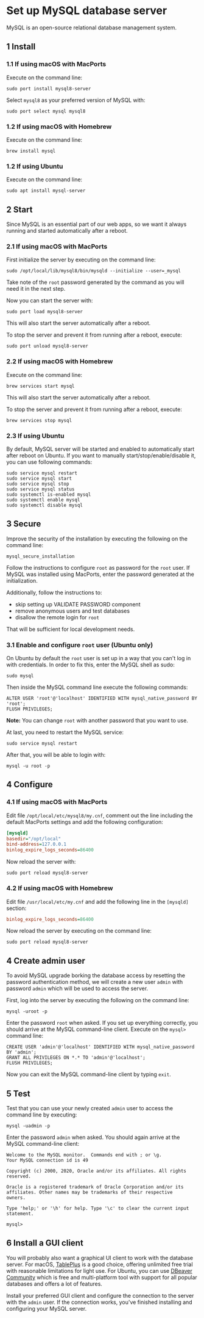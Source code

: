 # Set up MySQL database server

MySQL is an open-source relational database management system.

## 1 Install

### 1.1 If using macOS with MacPorts

Execute on the command line:

```console
sudo port install mysql8-server
```

Select `mysql8` as your preferred version of MySQL with:

```console
sudo port select mysql mysql8
```

### 1.2 If using macOS with Homebrew

Execute on the command line:

```console
brew install mysql
```

### 1.2 If using Ubuntu

Execute on the command line:

```console
sudo apt install mysql-server
```

## 2 Start

Since MySQL is an essential part of our web apps, so we want it always running
and started automatically after a reboot.

### 2.1 If using macOS with MacPorts

First initialize the server by executing on the command line:

```console
sudo /opt/local/lib/mysql8/bin/mysqld --initialize --user=_mysql
```

Take note of the `root` password generated by the command as you will need it in
the next step.

Now you can start the server with:

```console
sudo port load mysql8-server
```

This will also start the server automatically after a reboot.

To stop the server and prevent it from running after a reboot, execute:

```console
sudo port unload mysql8-server
```

### 2.2 If using macOS with Homebrew

Execute on the command line:

```console
brew services start mysql
```

This will also start the server automatically after a reboot.

To stop the server and prevent it from running after a reboot, execute:

```console
brew services stop mysql
```

### 2.3 If using Ubuntu

By default, MySQL server will be started and enabled to automatically
start after reboot on Ubuntu. If you want to manually start/stop/enable/disable
it, you can use following commands:

```console
sudo service mysql restart
sudo service mysql start
sudo service mysql stop
sudo service mysql status
sudo systemctl is-enabled mysql
sudo systemctl enable mysql
sudo systemctl disable mysql
```

## 3 Secure

Improve the security of the installation by executing the following on the
command line:

```console
mysql_secure_installation
```

Follow the instructions to configure `root` as password for the `root` user. If
MySQL was installed using MacPorts, enter the password generated at the
initialization.

Additionally, follow the instructions to:

- skip setting up VALIDATE PASSWORD component
- remove anonymous users and test databases
- disallow the remote login for `root`

That will be sufficient for local development needs.

### 3.1 Enable and configure `root` user (Ubuntu only)

On Ubuntu by default the `root` user is set up in a way that you can't log in
with credentials. In order to fix this, enter the MySQL shell as sudo:

```console
sudo mysql
```

Then inside the MySQL command line execute the following commands:

```mysql
ALTER USER 'root'@'localhost' IDENTIFIED WITH mysql_native_password BY 'root';
FLUSH PRIVILEGES;
```

**Note:** You can change `root` with another password that you want to use.

At last, you need to restart the MySQL service:

```console
sudo service mysql restart
```

After that, you will be able to login with:

```console
mysql -u root -p
```

## 4 Configure

### 4.1 If using macOS with MacPorts

Edit file `/opt/local/etc/mysql8/my.cnf`, comment out the line including the
default MacPorts settings and add the following configuration:

```ini
[mysqld]
basedir="/opt/local"
bind-address=127.0.0.1
binlog_expire_logs_seconds=86400
```

Now reload the server with:

```console
sudo port reload mysql8-server
```

### 4.2 If using macOS with Homebrew

Edit file `/usr/local/etc/my.cnf` and add the following line in the `[mysqld]`
section:

```ini
binlog_expire_logs_seconds=86400
```

Now reload the server by executing on the command line:

```console
sudo port reload mysql8-server
```

## 4 Create admin user

To avoid MySQL upgrade borking the database access by resetting the password
authentication method, we will create a new user `admin` with password `admin`
which will be used to access the server.

First, log into the server by executing the following on the command line:

```console
mysql -uroot -p
```

Enter the password `root` when asked. If you set up everything correctly, you
should arrive at the MySQL command-line client. Execute on the `mysql>` command
line:

```console
CREATE USER 'admin'@'localhost' IDENTIFIED WITH mysql_native_password BY 'admin';
GRANT ALL PRIVILEGES ON *.* TO 'admin'@'localhost';
FLUSH PRIVILEGES;
```

Now you can exit the MySQL command-line client by typing `exit`.

## 5 Test

Test that you can use your newly created `admin` user to access the command line
by executing:

```console
mysql -uadmin -p
```

Enter the password `admin` when asked. You should again arrive at the MySQL
command-line client:

```text
Welcome to the MySQL monitor.  Commands end with ; or \g.
Your MySQL connection id is 49

Copyright (c) 2000, 2020, Oracle and/or its affiliates. All rights reserved.

Oracle is a registered trademark of Oracle Corporation and/or its
affiliates. Other names may be trademarks of their respective
owners.

Type 'help;' or '\h' for help. Type '\c' to clear the current input statement.

mysql>
```

## 6 Install a GUI client

You will probably also want a graphical UI client to work with the database
server.  For macOS, [TablePlus](https://tableplus.com/) is a good choice,
offering unlimited free trial with reasonable limitations for light use. For
Ubuntu, you can use [DBeaver Community](https://dbeaver.io/) which is free and
multi-platform tool with support for all popular databases and offers a lot of
features.

Install your preferred GUI client and configure the connection to the server
with the `admin` user. If the connection works, you've finished installing and
configuring your MySQL server.
